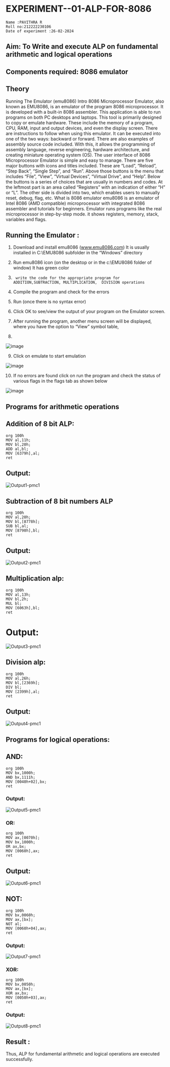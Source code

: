 # EXPERIMENT--01-ALP-FOR-8086
```
Name :PAVITHRA R
Roll no:212222230106 
Date of experiment :26-02-2024
```




## Aim: To Write and execute ALP on fundamental arithmetic and logical operations
## Components required: 8086  emulator 
## Theory 
Running The Emulator (emu8086) Intro 8086 Microprocessor Emulator, also known as EMU8086, is an emulator of the program 8086 microprocessor. It is developed with a built-in 8086 assembler. This application is able to run programs on both PC desktops and laptops. This tool is primarily designed to copy or emulate hardware. These include the memory of a program, CPU, RAM, input and output devices, and even the display screen. There are instructions to follow when using this emulator. It can be executed into one of the two ways: backward or forward. There are also examples of assembly source code included. With this, it allows the programming of assembly language, reverse engineering, hardware architecture, and creating miniature operating system (OS). The user interface of 8086 Microprocessor Emulator is simple and easy to manage. There are five major buttons with icons and titles included. These are “Load”, “Reload”, “Step Back”, “Single Step”, and “Run”. Above those buttons is the menu that includes “File”, “View”, “Virtual Devices”, “Virtual Drive”, and “Help”. Below the buttons is a series of choices that are usually in numbers and codes. At the leftmost part is an area called “Registers” with an indication of either “H” or “L”. The other side is divided into two, which enables users to manually reset, debug, flag, etc. What is 8086 emulator emu8086 is an emulator of Intel 8086 (AMD compatible) microprocessor with integrated 8086 assembler and tutorials for beginners. Emulator runs programs like the real microprocessor in step-by-step mode. it shows registers, memory, stack, variables and flags.


 ## Running the Emulator :
1.	Download and install emu8086 (www.emu8086.com) It is usually installed in C:\EMU8086 subfolder in the “Windows” directory
2.	  Run  emu8086 icon (on the desktop or in the c:\EMU8086 folder of window) It has green color 
 
 
3.		write the code for the appropriate program for ADDITION,SUBTRACTION, MULTIPLICATION,  DIVISION operations 

4.	 Compile the program and check for the errors 
5.	Run (once there is no syntax error) 

6.	Click OK to see/view the output of your program on the Emulator screen. 


7.	After running the program, another menu screen will be displayed, where you have the option to “View” symbol table,
8.	 


![image](https://user-images.githubusercontent.com/36288975/189273263-d65baae9-4b8f-4723-afb3-c0ffa4052b04.png)











9.	Click on emulate to start emulation 








![image](https://user-images.githubusercontent.com/36288975/189273273-9bb36ec1-e2e8-4892-8d35-37707332bfdc.png)








10.	If no errors are found click on run the program and check the status of various flags in the flags tab as shown below 






![image](https://user-images.githubusercontent.com/36288975/189273277-113a2a33-4a40-4ff8-95a5-ecd3a1f504fe.png)







## Programs for arithmetic  operations

## Addition  of 8 bit ALP: 
```
org 100h
MOV al,11h;
MOV bl,20h;
ADD al,bl;
MOV [6379h],al;
ret

```


## Output:

![Output1-pmc1](https://github.com/Pavithraramasaamy/EXPERIMENT--01-ALP-FOR-8086/assets/118596964/b9c51551-8d14-4411-9eb3-c6e0729dd045)


 
## Subtraction   of 8 bit numbers  ALP 
```
org 100h
MOV al,20h;
MOV bl,[8778h];
SUB bl,al;
MOV [8798h],bl;
ret

 ```
## Output:


![Output2-pmc1](https://github.com/Pavithraramasaamy/EXPERIMENT--01-ALP-FOR-8086/assets/118596964/668066da-34b6-4ba2-a315-e10f62bcba63)


## Multiplication alp:
```
org 100h
MOV al,13h;
MOV bl,2h;
MUL bl;
MOV [6063h],bl;
ret

```
# Output:
 ![Output3-pmc1](https://github.com/Pavithraramasaamy/EXPERIMENT--01-ALP-FOR-8086/assets/118596964/3629060b-444b-4555-b122-1d707429d2ea)


## Division alp:
```
org 100h
MOV al,26h;
MOV bl,[2369h];
DIV bl;
MOV [2399h],al;
ret

```

## Output:
![Output4-pmc1](https://github.com/Pavithraramasaamy/EXPERIMENT--01-ALP-FOR-8086/assets/118596964/29f1e673-5517-4c92-a477-5d39721e79ea)

## Programs for logical operations:

## AND:
```
org 100h
MOV bx,1000h;
AND bx,1111h;
MOV [0040h+02],bx;
ret
```
### Output:
![Output5-pmc1](https://github.com/Pavithraramasaamy/EXPERIMENT--01-ALP-FOR-8086/assets/118596964/7aa8dfca-abcd-4ab9-9dd2-bf166e7eceb5)

### OR:
```
org 100h
MOV ax,[0070h];
MOV bx,1000h;
OR ax,bx;
MOV [0060h],ax;
ret
```

## Output:

![Output6-pmc1](https://github.com/Pavithraramasaamy/EXPERIMENT--01-ALP-FOR-8086/assets/118596964/8226cd05-bebf-4803-9449-55a1a7d1e879)

## NOT:
```
org 100h
MOV bx,0060h;
MOV ax,[bx]; 
NOT al;
MOV [0060h+04],ax;
ret

```
### Output:
![Output7-pmc1](https://github.com/Pavithraramasaamy/EXPERIMENT--01-ALP-FOR-8086/assets/118596964/d142e64b-f0b6-4b23-9f45-b1c16d35dd9f)

### XOR:
```
org 100h
MOV bx,0050h;
MOV ax,[bx]; 
XOR ax,bx;
MOV [0050h+03],ax;
ret
```

### Output:

![Output8-pmc1](https://github.com/Pavithraramasaamy/EXPERIMENT--01-ALP-FOR-8086/assets/118596964/322648ce-782d-4a02-abce-bd743f2a594c)



## Result :
 
Thus, ALP for fundamental arithmetic and logical operations are executed successfully.







